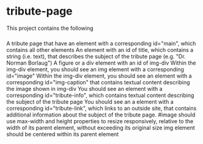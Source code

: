 # tribute-page
This project contains the following
###
A tribute page that have an element with a corresponding id="main", which contains all other elements
 An element with an id of title, which contains a string (i.e. text), that describes the subject of the tribute page (e.g. "Dr. Norman Borlaug")
 A figure or a div element with an id of img-div
Within the img-div element, you should see an img element with a corresponding id="image"
Within the img-div element, you should see an element with a corresponding id="img-caption" that contains textual content describing the image shown in img-div
You should see an element with a corresponding id="tribute-info", which contains textual content describing the subject of the tribute page
You should see an a element with a corresponding id="tribute-link", which links to an outside site, that contains additional information about the subject of the tribute page. 
 #image should use max-width and height properties to resize responsively, relative to the width of its parent element, without exceeding its original size
 img element should be centered within its parent element